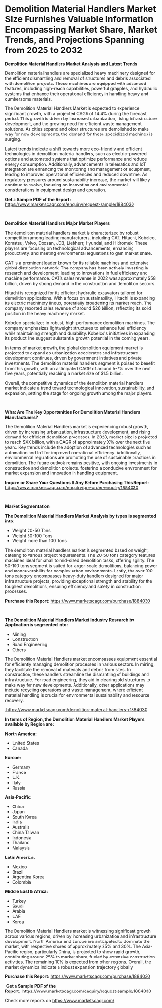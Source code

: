 <p><h1>Demolition Material Handlers Market Size Furnishes Valuable Information Encompassing Market Share, Market Trends, and Projections Spanning from 2025 to 2032</h1></p><p><strong>Demolition Material Handlers Market Analysis and Latest Trends</strong></p>
<p><p>Demolition material handlers are specialized heavy machinery designed for the efficient dismantling and removal of structures and debris associated with demolition projects. These machines are equipped with advanced features, including high-reach capabilities, powerful grapples, and hydraulic systems that enhance their operational efficiency in handling heavy and cumbersome materials.</p><p>The Demolition Material Handlers Market is expected to experience significant growth, with a projected CAGR of 14.4% during the forecast period. This growth is driven by increased urbanization, rising infrastructure development, and the growing need for efficient waste management solutions. As cities expand and older structures are demolished to make way for new developments, the demand for these specialized machines is surging.</p><p>Latest trends indicate a shift towards more eco-friendly and efficient technologies in demolition material handlers, such as electric-powered options and automated systems that optimize performance and reduce energy consumption. Additionally, advancements in telematics and IoT integration are enhancing the monitoring and management of equipment, leading to improved operational efficiencies and reduced downtime. As regulatory pressures around sustainability increase, the market will likely continue to evolve, focusing on innovation and environmental considerations in equipment design and operation.</p></p>
<p><strong>Get a Sample PDF of the Report:&nbsp;</strong> <a href="https://www.marketscagr.com/enquiry/request-sample/1884030?utm_campaign=2322&utm_medium=2&utm_source=Github&utm_content=ia&utm_term=01032025&utm_id=demolition-material-handlers">https://www.marketscagr.com/enquiry/request-sample/1884030</a></p>
<p>&nbsp;</p>
<p><strong>Demolition Material Handlers Major Market Players</strong></p>
<p><p>The demolition material handlers market is characterized by robust competition among leading manufacturers, including CAT, Hitachi, Kobelco, Komatsu, Volvo, Doosan, JCB, Liebherr, Hyundai, and Hidromek. These players are focusing on technological advancements, enhancing productivity, and meeting environmental regulations to gain market share.</p><p>CAT is a prominent leader known for its reliable machines and extensive global distribution network. The company has been actively investing in research and development, leading to innovations in fuel efficiency and machine performance. CAT’s sales revenue in 2022 was approximately $58 billion, driven by strong demand in the construction and demolition sectors.</p><p>Hitachi is recognized for its efficient hydraulic excavators tailored for demolition applications. With a focus on sustainability, Hitachi is expanding its electric machinery lineup, potentially broadening its market reach. The company reported sales revenue of around $26 billion, reflecting its solid position in the heavy machinery market.</p><p>Kobelco specializes in robust, high-performance demolition machines. The company emphasizes lightweight structures to enhance fuel efficiency while maintaining strength and durability. Kobelco's initiatives in expanding its product line suggest substantial growth potential in the coming years.</p><p>In terms of market growth, the global demolition equipment market is projected to expand as urbanization accelerates and infrastructure development continues, driven by government initiatives and private investments. The demolition material handlers segment is poised to benefit from this growth, with an anticipated CAGR of around 5-7% over the next five years, potentially reaching a market size of $1.5 billion.</p><p>Overall, the competitive dynamics of the demolition material handlers market indicate a trend toward technological innovation, sustainability, and expansion, setting the stage for ongoing growth among the major players.</p></p>
<p>&nbsp;</p>
<p><strong>What Are The Key Opportunities For Demolition Material Handlers Manufacturers?</strong></p>
<p><p>The Demolition Material Handlers market is experiencing robust growth, driven by increasing urbanization, infrastructure development, and rising demand for efficient demolition processes. In 2023, market size is projected to reach $XX billion, with a CAGR of approximately X% over the next five years. Key trends include the adoption of advanced technologies such as automation and IoT for improved operational efficiency. Additionally, environmental regulations are promoting the use of sustainable practices in demolition. The future outlook remains positive, with ongoing investments in construction and demolition projects, fostering a conducive environment for market expansion and innovation in handling equipment.</p></p>
<p><strong>Inquire or Share Your Questions If Any Before Purchasing This Report:</strong> <a href="https://www.marketscagr.com/enquiry/pre-order-enquiry/1884030?utm_campaign=2322&utm_medium=2&utm_source=Github&utm_content=ia&utm_term=01032025&utm_id=demolition-material-handlers">https://www.marketscagr.com/enquiry/pre-order-enquiry/1884030</a></p>
<p>&nbsp;</p>
<p><strong>Market Segmentation</strong></p>
<p><strong>The Demolition Material Handlers Market Analysis by types is segmented into:</strong></p>
<p><ul><li>Weight 20-50 Tons</li><li>Weight 50-100 Tons</li><li>Weight more than 100 Tons</li></ul></p>
<p><p>The demolition material handlers market is segmented based on weight, catering to various project requirements. The 20-50 tons category features machines ideal for small to mid-sized demolition tasks, offering agility. The 50-100 tons segment is suited for larger-scale demolitions, balancing power and maneuverability for complex urban environments. Lastly, the over 100 tons category encompasses heavy-duty handlers designed for major infrastructure projects, providing exceptional strength and stability for the toughest demolitions, ensuring efficiency and safety in construction processes.</p></p>
<p><strong>Purchase this Report:&nbsp;</strong><a href="https://www.marketscagr.com/purchase/1884030?utm_campaign=2322&utm_medium=2&utm_source=Github&utm_content=ia&utm_term=01032025&utm_id=demolition-material-handlers">https://www.marketscagr.com/purchase/1884030</a></p>
<p>&nbsp;</p>
<p><strong>The Demolition Material Handlers Market Industry Research by Application is segmented into:</strong></p>
<p><ul><li>Mining</li><li>Construction</li><li>Road Engineering</li><li>Others</li></ul></p>
<p><p>The Demolition Material Handlers market encompasses equipment essential for efficiently managing demolition processes in various sectors. In mining, they facilitate the removal of materials and debris from sites. In construction, these handlers streamline the dismantling of buildings and infrastructure. For road engineering, they aid in clearing old structures to make way for new developments. Additionally, other applications may include recycling operations and waste management, where efficient material handling is crucial for environmental sustainability and resource recovery.</p></p>
<p><a href="https://www.marketscagr.com/demolition-material-handlers-r1884030?utm_campaign=2322&utm_medium=2&utm_source=Github&utm_content=ia&utm_term=01032025&utm_id=demolition-material-handlers">&nbsp;https://www.marketscagr.com/demolition-material-handlers-r1884030</a></p>
<p><strong>In terms of Region, the Demolition Material Handlers Market Players available by Region are:</strong></p>
<p>
    <p> <strong> North America: </strong>
        <ul>
            <li>United States</li>
            <li>Canada</li>
        </ul>
        </p> 
    <p> <strong> Europe: </strong>
        <ul>
            <li>Germany</li>
            <li>France</li>
            <li>U.K.</li>
            <li>Italy</li>
            <li>Russia</li>
        </ul>
        </p> 
    <p> <strong> Asia-Pacific: </strong>
        <ul>
            <li>China</li>
            <li>Japan</li>
            <li>South Korea</li>
            <li>India</li>
            <li>Australia</li>
            <li>China Taiwan</li>
            <li>Indonesia</li>
            <li>Thailand</li>
            <li>Malaysia</li>
        </ul>
        </p> 
    <p> <strong> Latin America: </strong>
        <ul>
            <li>Mexico</li>
            <li>Brazil</li>
            <li>Argentina Korea</li>
            <li>Colombia</li>
        </ul>
        </p> 
    <p> <strong> Middle East & Africa: </strong>
        <ul>
            <li>Turkey</li>
            <li>Saudi</li>
            <li>Arabia</li>
            <li>UAE</li>
            <li>Korea</li>
        </ul>
    </p>
    </p>
<p><p>The Demolition Material Handlers market is witnessing significant growth across various regions, driven by increasing urbanization and infrastructure development. North America and Europe are anticipated to dominate the market, with respective shares of approximately 35% and 30%. The Asia-Pacific region, particularly China, is projected to show rapid growth, contributing around 25% to market share, fueled by extensive construction activities. The remaining 10% is expected from other regions. Overall, the market dynamics indicate a robust expansion trajectory globally.</p></p>
<p><strong>Purchase this Report: </strong><a href="https://www.marketscagr.com/purchase/1884030?utm_campaign=2322&utm_medium=2&utm_source=Github&utm_content=ia&utm_term=01032025&utm_id=demolition-material-handlers">https://www.marketscagr.com/purchase/1884030</a></p>
<p>&nbsp;<strong>Get a Sample PDF of the Report:&nbsp;&nbsp;</strong><a href="https://www.marketscagr.com/enquiry/request-sample/1884030?utm_campaign=2322&utm_medium=2&utm_source=Github&utm_content=ia&utm_term=01032025&utm_id=demolition-material-handlers">https://www.marketscagr.com/enquiry/request-sample/1884030</a></p>
<p><strong></strong></p>
<p>Check more reports on <a href="https://www.marketscagr.com/?utm_campaign=2322&utm_medium=2&utm_source=Github&utm_content=ia&utm_term=01032025&utm_id=demolition-material-handlers">https://www.marketscagr.com/</a></p>